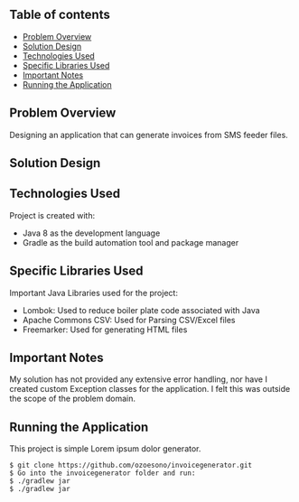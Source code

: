 ## Table of contents
* [Problem Overview](#problem-overview)
* [Solution Design](#solution-design)
* [Technologies Used](#technologies-used)
* [Specific Libraries Used](#specific-libraries-used)
* [Important Notes](#important-notes)
* [Running the Application](#running-the-application)

## Problem Overview
Designing an application that can generate invoices from SMS feeder files.

## Solution Design

	
## Technologies Used
Project is created with:
* Java 8 as the development language
* Gradle as the build automation tool and package manager
	
## Specific Libraries Used
Important Java Libraries used for the project:
* Lombok: Used to reduce boiler plate code associated with Java
* Apache Commons CSV: Used for Parsing CSV/Excel files
* Freemarker: Used for generating HTML files
	
## Important Notes
My solution has not provided any extensive error handling, nor have I created custom Exception classes for the application. I felt this was outside the scope of the problem domain.


## Running the Application
This project is simple Lorem ipsum dolor generator.
	

```
$ git clone https://github.com/ozoesono/invoicegenerator.git
$ Go into the invoicegenerator folder and run:
$ ./gradlew jar
$ ./gradlew jar

